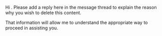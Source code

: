 Hi <!-- TODO: @username -->. Please add a reply here in the message thread to explain the reason why you wish to delete this content.

That information will allow me to understand the appropriate way to proceed in assisting you.
